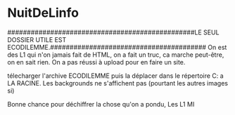 # NuitDeLinfo
################################################LE SEUL DOSSIER UTILE EST ECODILEMME.########################################
On est des L1 qui n'on jamais fait de HTML, on a fait un truc, ca marche peut-être, on en sait rien. On a pas réussi à upload pour en faire un site.

télecharger l'archive ECODILEMME puis la déplacer dans le répertoire C: a LA RACINE.
Les backgrounds ne s'affichent pas (pourtant les autres images si)

Bonne chance pour déchiffrer la chose qu'on a pondu,
Les L1 MI
